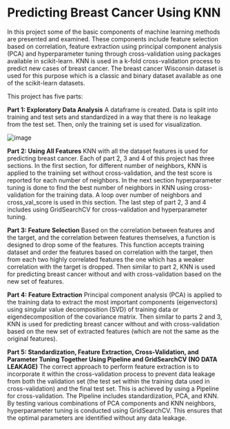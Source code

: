 # **Predicting Breast Cancer Using KNN**

In this project some of the basic components of machine learning methods are presented and examined. These components include feature selection based on correlation, feature extraction using principal component analysis (PCA) and hyperparameter tuning through cross-validation using packages available in scikit-learn. KNN is used in a k-fold cross-validation process to predict new cases of breast cancer. The breast cancer Wisconsin dataset is used for this purpose which is a classic and binary dataset available as one of the scikit-learn datasets. 

This project has five parts:

**Part 1: Exploratory Data Analysis**
A dataframe is created. Data is split into training and test sets and standardized in a way that there is no leakage from the test set. Then, only the training set is used for visualization.

![image](https://github.com/user-attachments/assets/870859dc-f93f-4cf1-a474-071fa1c213ab)



**Part 2: Using All Features**
KNN with all the dataset features is used for predicting breast cancer. Each of part 2, 3 and 4 of this project has three sections. In the first section, for different number of neighbors, KNN is applied to the trainiing set without cross-validation, and the test score is reported for each number of neighbors. In the next section hyperparameter tuning is done to find the best number of neighbors in KNN using cross-validation for the training data. A loop over number of neighbors and cross_val_score is used in this section. The last step of part 2, 3 and 4 includes using GridSearchCV for cross-validation and hyperparameter tuning.

**Part 3: Feature Selection**
Based on the correlation between features and the target, and the correlation between features themselves, a function is designed to drop some of the features. This function accepts training dataset and order the features based on correlation with the target, then from each two highly correlated features the one which has a weaker correlation with the target is dropped. Then similar to part 2, KNN is used for predicting breast cancer without and with cross-validation based on the new set of features.

**Part 4: Feature Extraction**
Principal component analysis (PCA) is applied to the training data to extract the most important components (eigenvectors) using singular value decomposition (SVD) of training data or eigendecomposition of the covariance matrix. Then similar to parts 2 and 3, KNN is used for predicting breast cancer without and with cross-validation based on the new set of extracted features (which are not the same as the original features).

**Part 5: Standardization, Feature Extraction, Cross-Validation, and Parameter Tuning Together Using Pipeline and GridSearchCV (NO DATA LEAKAGE)**
The correct approach to perform feature extraction is to incorporate it within the cross-validation process to prevent data leakage from both the validation set (the test set within the training data used in cross-validation) and the final test set. This is achieved by using a Pipeline for cross-validation. The Pipeline includes standardization, PCA, and KNN. By testing various combinations of PCA components and KNN neighbors, hyperparameter tuning is conducted using GridSearchCV. This ensures that the optimal parameters are identified without any data leakage.
